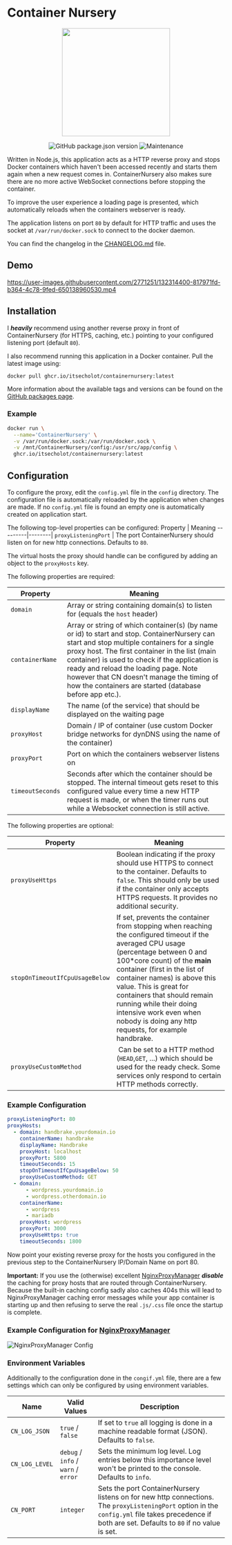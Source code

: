 # Container Nursery
<p align="center"><img src="https://user-images.githubusercontent.com/2771251/132473388-9f0ff8d9-7bbb-47e5-b45f-9634d86a0dff.png" height="250"></p>

<p align="center">
  <img alt="GitHub package.json version" src="https://img.shields.io/github/package-json/v/ItsEcholot/ContainerNursery">
  <img alt="Maintenance" src="https://img.shields.io/maintenance/yes/2023">
</p>

Written in Node.js, this application acts as a HTTP reverse proxy and stops Docker containers which haven't been accessed recently and starts them again when a new request comes in. ContainerNursery also makes sure there are no more active WebSocket connections before stopping the container.

To improve the user experience a loading page is presented, which automatically reloads when the containers webserver is ready.

The application listens on port `80` by default for HTTP traffic and uses the socket at `/var/run/docker.sock` to connect to the docker daemon.

You can find the changelog in the [CHANGELOG.md](CHANGELOG.md) file.

## Demo


https://user-images.githubusercontent.com/2771251/132314400-817971fd-b364-4c78-9fed-650138960530.mp4


## Installation
I ***heavily*** recommend using another reverse proxy in front of ContainerNursery (for HTTPS, caching, etc.) pointing to your configured listening port (default `80`).

I also recommend running this application in a Docker container. Pull the latest image using:

```docker pull ghcr.io/itsecholot/containernursery:latest```

More information about the available tags and versions can be found on the [GitHub packages page](https://github.com/ItsEcholot/ContainerNursery/pkgs/container/containernursery).

### Example

```bash
docker run \
  --name='ContainerNursery' \
  -v /var/run/docker.sock:/var/run/docker.sock \
  -v /mnt/ContainerNursery/config:/usr/src/app/config \
  ghcr.io/itsecholot/containernursery:latest
```

## Configuration
To configure the proxy, edit the `config.yml` file in the `config` directory. The configuration file is automatically reloaded by the application when changes are made.
If no `config.yml` file is found an empty one is automatically created on application start.

The following top-level properties can be configured:
Property | Meaning
---------|--------|
`proxyListeningPort` | The port ContainerNursery should listen on for new http connections. Defaults to `80`.

The virtual hosts the proxy should handle can be configured by adding an object to the `proxyHosts` key.

The following properties are required:

| Property         | Meaning                                                                                                                                                                                                                                                                                                                                                                                           |
|------------------|---------------------------------------------------------------------------------------------------------------------------------------------------------------------------------------------------------------------------------------------------------------------------------------------------------------------------------------------------------------------------------------------------|
| `domain`         | Array or string containing domain(s) to listen for (equals the `host` header)                                                                                                                                                                                                                                                                                                                     |
| `containerName`  | Array or string of which container(s) (by name or id) to start and stop. ContainerNursery can start and stop multiple containers for a single proxy host. The first container in the list (main container) is used to check if the application is ready and reload the loading page. Note however that CN doesn't manage the timing of how the containers are started (database before app etc.). |
| `displayName`      | The name (of the service) that should be displayed on the waiting page                                                                                                            |
| `proxyHost`      | Domain / IP of container (use custom Docker bridge networks for dynDNS using the name of the container)                                                                                                                                                                                                                                                                                           |
| `proxyPort`      | Port on which the containers webserver listens on                                                                                                                                                                                                                                                                                                                                                 |
| `timeoutSeconds` | Seconds after which the container should be stopped. The internal timeout gets reset to this configured value every time a new HTTP request is made, or when the timer runs out while a Websocket connection is still active.                                                                                                                                                                     |

The following properties are optional:

| Property                       | Meaning                                                                                                                                                                                                                                                                                                                                                                                                  |
|--------------------------------|----------------------------------------------------------------------------------------------------------------------------------------------------------------------------------------------------------------------------------------------------------------------------------------------------------------------------------------------------------------------------------------------------------|
| `proxyUseHttps`                | Boolean indicating if the proxy should use HTTPS to connect to the container. Defaults to `false`. This should only be used if the container only accepts HTTPS requests. It provides no additional security.                                                                                                                                                                                            |
| `stopOnTimeoutIfCpuUsageBelow` | If set, prevents the container from stopping when reaching the configured timeout if the averaged CPU usage (percentage between 0 and 100*core count) of the **main** container (first in the list of container names) is above this value. This is great for containers that should remain running while their doing intensive work even when nobody is doing any http requests, for example handbrake. |
| `proxyUseCustomMethod` | Can be set to a HTTP method (`HEAD`,`GET`, ...) which should be used for the ready check. Some services only respond to certain HTTP methods correctly. |

### Example Configuration
```yaml
proxyListeningPort: 80
proxyHosts:
  - domain: handbrake.yourdomain.io
    containerName: handbrake
    displayName: Handbrake
    proxyHost: localhost
    proxyPort: 5800
    timeoutSeconds: 15
    stopOnTimeoutIfCpuUsageBelow: 50
    proxyUseCustomMethod: GET
  - domain:
      - wordpress.yourdomain.io
      - wordpress.otherdomain.io
    containerName:
      - wordpress
      - mariadb
    proxyHost: wordpress
    proxyPort: 3000
    proxyUseHttps: true
    timeoutSeconds: 1800
```

Now point your existing reverse proxy for the hosts you configured in the previous step to the ContainerNursery IP/Domain Name on port 80.

**Important:** If you use the (otherwise) excellent [NginxProxyManager](https://github.com/jc21/nginx-proxy-manager) ***disable*** the caching for proxy hosts that are routed through ContainerNursery. Because the built-in caching config sadly also caches 404s this will lead to NginxProxyManager caching error messages while your app container is starting up and then refusing to serve the real `.js/.css` file once the startup is complete.

### Example Configuration for [NginxProxyManager](https://github.com/jc21/nginx-proxy-manager)

![NginxProxyManager Config](https://user-images.githubusercontent.com/2771251/132512090-621926eb-70b5-4801-a477-70cc300ab2a1.jpeg)

### Environment Variables
Additionally to the configuration done in the `congif.yml` file, there are a few settings which can only be configured by using environment variables.

| Name           | Valid Values                        | Description                                                                                                                                                                                         |
|----------------|-------------------------------------|-----------------------------------------------------------------------------------------------------------------------------------------------------------------------------------------------------|
| `CN_LOG_JSON`  | `true` / `false`                    | If set to `true` all logging is done in a machine readable format (JSON). Defaults to `false`.                                                                                                      |
| `CN_LOG_LEVEL` | `debug` / `info` / `warn` / `error` | Sets the minimum log level. Log entries below this importance level won't be printed to the console. Defaults to `info`.                                                                            |
| `CN_PORT`      | `integer`                           | Sets the port ContainerNursery listens on for new http connections. The `proxyListeningPort` option in the `config.yml` file takes precedence if both are set. Defaults to `80` if no value is set. |
